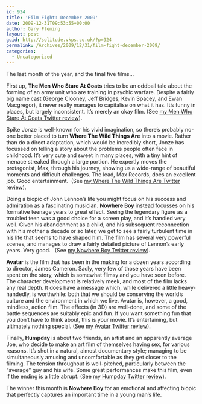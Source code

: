 ```yaml
---
id: 924
title: 'Film Fight: December 2009'
date: 2009-12-31T09:53:55+00:00
author: Gary Fleming
layout: post
guid: http://solitude.vkps.co.uk/?p=924
permalink: /Archives/2009/12/31/film-fight-december-2009/
categories:
  - Uncategorized
---
```

The last month of the year, and the final five films&#8230;

First up, **The Men Who Stare At Goats** tries to be an oddball tale about the forming of an army unit who are training in psychic warfare. Despite a fairly big name cast (George Clooney, Jeff Bridges, Kevin Spacey, and Ewan Macgregor), it never really manages to capitalise on what it has. It&#8217;s funny in places, but largely inconsistent. It&#8217;s merely an okay film. (See [my Men Who Stare At Goats Twitter review](http://twitter.com/garyfleming/status/6365885341)).

Spike Jonze is well-known for his vivid imagination, so there&#8217;s probably no-one better placed to turn **Where The Wild Things Are** into a movie. Rather than do a direct adaptation, which would be incredibly short, Jonze has focussed on telling a story about the problems people often face in childhood. It&#8217;s very cute and sweet in many places, with a tiny hint of menace streaked through a large portion. He expertly moves the protagonist, Max, through his journey, showing us a wide-range of beautiful moments and difficult challenges. The lead, Max Records, does an excellent job. Good entertainment.  (See [my Where The Wild Things Are Twitter review](http://twitter.com/garyfleming/status/6632635892)).

Doing a biopic of John Lennon&#8217;s life you might focus on his success and admiration as a fascinating musician. **Nowhere Boy** instead focusses on his formative teenage years to great effect. Seeing the legendary figure as a troubled teen was a good choice for a screen play, and it&#8217;s handled very well. Given his abandonment as a child, and his subsequent reconnection with his mother a decade or so later, we get to see a fairly turbulent time in his life that seems to have shaped him. The film has several very powerful scenes, and manages to draw a fairly detailed picture of Lennon&#8217;s early years. Very good.   (See [my Nowhere Boy Twitter review](http://twitter.com/garyfleming/status/7134591697)).

**Avatar** is the film that has been in the making for a dozen years according to director, James Cameron. Sadly, very few of those years have been spent on the story, which is somewhat flimsy and you have seen before. The character development is relatively meek, and most of the film lacks any real depth. It does have a message which, while delivered a little heavy-handedly, is worthwhile: both that we should be conserving the world&#8217;s culture and the environment in which we live. Avatar is, however, a good, mindless, action film. The effects (in 3D) are well-done, and some of the battle sequences are suitably epic and fun. If you want something fun that you don&#8217;t have to think about, this is your movie. It&#8217;s entertaining, but ultimately nothing special. (See [my Avatar Twitter review](http://twitter.com/garyfleming/status/7134679491)).

Finally, **Humpday** is about two friends, an artist and an apparently average Joe, who decide to make an art film of themselves having sex, for various reasons. It&#8217;s shot in a natural, almost documentary style; managing to be simultaneously amusing and uncomfortable as they get closer to the filming. The tension throughout is well-pitched, particularly between the &#8220;average&#8221; guy and his wife. Some great performances make this film, even if the ending is a little abrupt. (See [my Humpday Twitter review](http://twitter.com/garyfleming/status/7212513921)).

The winner this month is **Nowhere Boy** for an emotional and affecting biopic that perfectly captures an important time in a young man&#8217;s life.